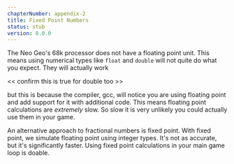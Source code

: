 ```yaml
---
chapterNumber: appendix-2
title: Fixed Point Numbers
status: stub
version: 0.0.0
---
```


The Neo Geo's 68k processor does not have a floating point unit. This means using numerical types like `float` and `double` will not quite do what you expect. They will actually work

<< confirm this is true for double too >>

but this is because the compiler, gcc, will notice you are using floating point and add support for it with additional code. This means floating point calculations are _extremely_ slow. So slow it is very unlikely you could actually use them in your game.

An alternative approach to fractional numbers is fixed point. With fixed point, we simulate floating point using integer types. It's not as accurate, but it's significantly faster. Using fixed point calculations in your main game loop is doable.
